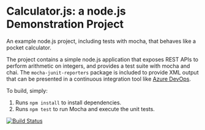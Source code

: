 Calculator.js: a node.js Demonstration Project
==============================================
An example node.js project, including tests with mocha, that behaves like
a pocket calculator.

The project contains a simple node.js application that exposes REST APIs
to perform arithmetic on integers, and provides a test suite with mocha
and chai.  The `mocha-junit-reporters` package is included to provide XML
output that can be presented in a continuous integration tool like
[Azure DevOps](https://azure.com/devops).

To build, simply:

1. Runs `npm install` to install dependencies.
2. Runs `npm test` to run Mocha and execute the unit tests.




[![Build Status](https://dev.azure.com/carlosautetaz400/Integrating%20External%20Source%20Control%20with%20Azure%20Pipelines/_apis/build/status/CarlosAutetAZ400.calculator?branchName=master)](https://dev.azure.com/carlosautetaz400/Integrating%20External%20Source%20Control%20with%20Azure%20Pipelines/_build/latest?definitionId=5&branchName=master)
